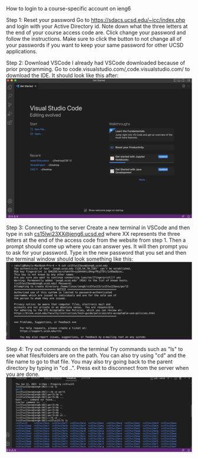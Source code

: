 How to login to a course-specific account on ieng6

Step 1: Reset your password
Go to https://sdacs.ucsd.edu/~icc/index.php and login with your Active Directory id. Note down what the three letters at the end of your course access code are. Click change your password and follow the instructions.
Make sure to click the button to not change all of your passwords if you want to keep your same password for other UCSD applications.

Step 2: Download VSCode
I already had VSCode downloaded because of prior programming. Go to code.visualstudio.com/,code.visualstudio.com/ to download the IDE. It should
look like this after:
![Image](https://github.com/rahuljones/cse15l-lab-reports/blob/main/Screen%20Shot%202023-01-12%20at%204.44.27%20PM.png)

Step 3: Connecting to the server
Create a new terminal in VSCode and then type in ssh cs15lwi23XX@ieng6.ucsd.ed where XX represents the three letters at the end of the access code from
the website from step 1. Then a prompt should come up where you can answer yes. It will then prompt you to ask for your password. Type in the new password that you set and then the terminal window should look something like this:
![Image](https://github.com/rahuljones/cse15l-lab-reports/blob/main/Screen%20Shot%202023-01-12%20at%204.46.07%20PM.png)

Step 4: Try out commands on the terminal
Try commands such as "ls" to see what files/folders are on the path. You can also try using "cd" and the file name to go to that file. You may also try going back to the parent directory by typing in "cd ..". Press exit to disconnect from the server when you are done.
![Image](https://github.com/rahuljones/cse15l-lab-reports/blob/main/Screen%20Shot%202023-01-12%20at%205.00.19%20PM.png)
